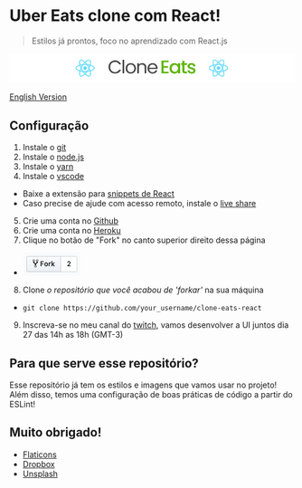 # Uber Eats clone com React!
> Estilos já prontos, foco no aprendizado com React.js

![Uber Eats clone com React!](docs/README.jpg)

[English Version](README_EN.md)

## Configuração
1. Instale o [git](https://git-scm.com/downloads)
2. Instale o [node.js](https://nodejs.org/en/)
3. Instale o [yarn](https://yarnpkg.com/lang/en/docs/install/)
4. Instale o [vscode](https://code.visualstudio.com/)
* Baixe a extensão para [snippets de React](https://marketplace.visualstudio.com/items?itemName=dsznajder.es7-react-js-snippets)
* Caso precise de ajude com acesso remoto, instale o [live share](https://marketplace.visualstudio.com/items?itemName=MS-vsliveshare.vsliveshare)
5. Crie uma conta no [Github](https://github.com/)
6. Crie uma conta no [Heroku](http://heroku.com)
7. Clique no botão de "Fork" no canto superior direito dessa página
* ![Botão de "Fork"](docs/fork.png)
8. Clone *o repositório que você acabou de 'forkar'* na sua máquina
* `git clone https://github.com/your_username/clone-eats-react`
9. Inscreva-se no meu canal do [twitch](https://www.twitch.tv/patrickcoding), vamos desenvolver a UI juntos dia 27 das 14h as 18h (GMT-3)

## Para que serve esse repositório?
Esse repositório já tem os estilos e imagens que vamos usar no projeto! Além disso, temos uma configuração de boas práticas de código a partir do ESLint!

## Muito obrigado!
* [Flaticons](https://www.flaticon.com/)
* [Dropbox](https://dropbox.com)
* [Unsplash](http://unsplash.com)